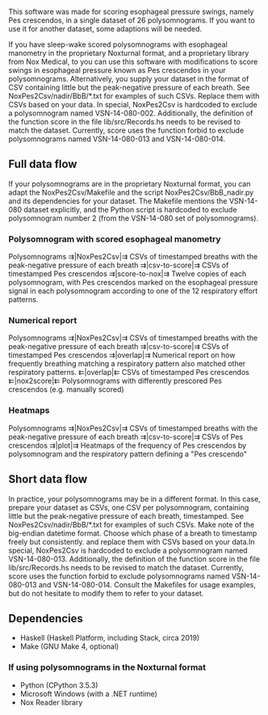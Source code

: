 This software was made for scoring esophageal pressure swings, namely Pes crescendos, in a single dataset of 26 polysomnograms. If you want to use it for another dataset, some adaptions will be needed.

If you have sleep-wake scored polysomnograms with esophageal manometry in the proprietary Noxturnal format, and a proprietary library from Nox Medical, to you can use this software with modifications to score swings in esophageal pressure known as Pes crescendos in your polysomnograms. Alternatively, you supply your dataset in the format of CSV containing little but the peak-negative pressure of each breath. See NoxPes2Csv/nadir/BbB/*.txt for examples of such CSVs. Replace them with CSVs based on your data. In special, NoxPes2Csv is hardcoded to exclude a polysomnogram named VSN-14-080-002. Additionally, the definition of the function score in the file lib/src/Records.hs needs to be revised to match the dataset. Currently, score uses the function forbid to exclude polysomnograms named VSN-14-080-013 and VSN-14-080-014.

Full data flow
---
If your polysomnograms are in the proprietary Noxturnal format, you can adapt the NoxPes2Csv/Makefile and the script NoxPes2Csv/BbB_nadir.py and its dependencies for your dataset. The Makefile mentions the VSN-14-080 dataset explicitly, and the Python script is hardcoded to exclude polysomnogram number 2 (from the VSN-14-080 set of polysomnograms).

### Polysomnogram with scored esophageal manometry
Polysomnograms ⇉|NoxPes2Csv|⇉ CSVs of timestamped breaths with the peak-negative pressure of each breath ⇉|csv-to-score|⇉ CSVs of timestamped Pes crescendos ⇉|score-to-nox|⇉ Twelve copies of each polysomnogram, with Pes crescendos marked on the esophageal pressure signal in each polysomnogram according to one of the 12 respiratory effort patterns.

### Numerical report
Polysomnograms ⇉|NoxPes2Csv|⇉ CSVs of timestamped breaths with the peak-negative pressure of each breath ⇉|csv-to-score|⇉ CSVs of timestamped Pes crescendos ⇉|overlap|⇉ Numerical report on how frequently breathing matching a respiratory pattern also matched other respiratory patterns. ⇇|overlap|⇇ CSVs of timestamped Pes crescendos ⇇|nox2score|⇇ Polysomnograms with differently prescored Pes crescendos (e.g. manually scored)

### Heatmaps
Polysomnograms ⇉|NoxPes2Csv|⇉ CSVs of timestamped breaths with the peak-negative pressure of each breath ⇉|csv-to-score|⇉ CSVs of Pes crescendos ⇉|plot|⇉ Heatmaps of the frequency of Pes crescendos by polysomnogram and the respiratory pattern defining a "Pes crescendo"

Short data flow
---
In practice, your polysomnograms may be in a different format. In this case, prepare your dataset as CSVs, one CSV per polysomnogram, containing little but the peak-negative pressure of each breath, timestamped. See NoxPes2Csv/nadir/BbB/*.txt for examples of such CSVs. Make note of the big-endian datetime format. Choose which phase of a breath to timestamp freely but consistently. and replace them with CSVs based on your data.In special, NoxPes2Csv is hardcoded to exclude a polysomnogram named VSN-14-080-013. Additionally, the definition of the function score in the file lib/src/Records.hs needs to be revised to match the dataset. Currently, score uses the function forbid to exclude polysomnograms named VSN-14-080-013 and VSN-14-080-014. Consult the Makefiles for usage examples, but do not hesitate to modify them to refer to your dataset.

Dependencies
---
* Haskell (Haskell Platform, including Stack, circa 2019) 
* Make (GNU Make 4, optional)

### If using polysomnograms in the Noxturnal format
* Python (CPython 3.5.3)
* Microsoft Windows (with a .NET runtime)
* Nox Reader library
